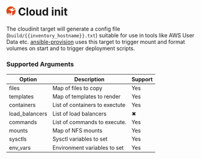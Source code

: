 
# <img src="../../images/cloudinit.png" height=24> Cloud init

The cloudinit target will generate a config file (`build/{{inventory_hostname}}.txt`) suitable for use in tools like AWS User Data etc. [ansible-provision](https://www.moshloop.com/ansible-provision) uses this target to trigger mount and format volumes on start and to trigger deployment scripts.

### Supported Arguments
| Option         | Description                    | Support                             |
| -------------- | ------------------------------ | ----------------------------------- |
| files          | Map of files to copy           | Yes                                  |
| templates      | Map of templates to render     | Yes                                   |
| containers     | List of containers to exectute | Yes            |
| load_balancers | List of load balancers         | ✖     |
| commands       | List of commands to execute.   | Yes                                  |
| mounts         | Map of NFS mounts              | Yes                                   |
| sysctls        | Sysctl variables to set        | Yes                                   |
| env_vars       | Environment variables to set   | Yes |